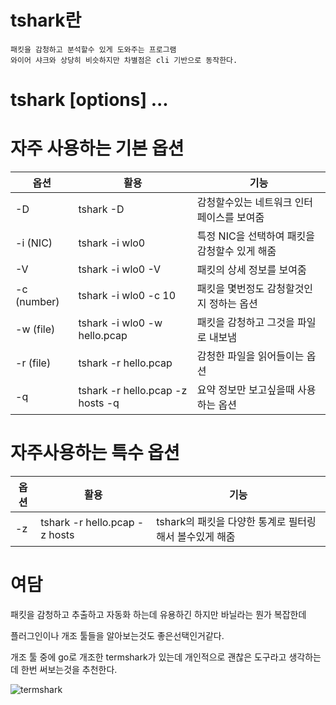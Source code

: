 # tshark란

    패킷을 감청하고 분석할수 있게 도와주는 프로그램
    와이어 샤크와 상당히 비슷하지만 차별점은 cli 기반으로 동작한다.

# tshark [options] ...

# 자주 사용하는 기본 옵션

|옵션|활용|기능|
|---|---|---|
|-D|tshark -D|감청할수있는 네트워크 인터페이스를 보여줌|
|-i (NIC)|tshark -i wlo0|특정 NIC을 선택하여 패킷을 감청할수 있게 해줌|
|-V |tshark -i wlo0 -V  |패킷의 상세 정보를 보여줌|
|-c (number) | tshark -i wlo0 -c 10 | 패킷을 몇번정도 감청할것인지 정하는 옵션|
|-w (file) | tshark -i wlo0 -w hello.pcap| 패킷을 감청하고 그것을 파일로 내보냄|
|-r (file) | tshark -r hello.pcap | 감청한 파일을 읽어들이는 옵션|
|-q | tshark -r hello.pcap -z hosts -q|요약 정보만 보고싶을때 사용하는 옵션 | 

# 자주사용하는 특수 옵션

|옵션|활용|기능|
|---|---|---|
|-z|tshark -r hello.pcap -z hosts |tshark의 패킷을 다양한 통계로 필터링해서 볼수있게 해줌|
    

# 여담

패킷을 감청하고 추출하고 자동화 하는데 유용하긴 하지만 바닐라는 뭔가 복잡한데 

플러그인이나 개조 툴들을 알아보는것도 좋은선택인거같다.

개조 툴 중에 go로 개조한 termshark가 있는데 개인적으로 괜찮은 도구라고 생각하는데 한번 써보는것을 추천한다.

![termshark](https://github.com/gcla/termshark)
